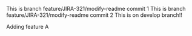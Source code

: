 This is branch feature/JIRA-321/modify-readme commit 1
This is branch feature/JIRA-321/modify-readme commit 2
This is on develop branch!!

Adding feature A
